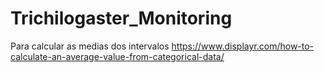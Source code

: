 # Trichilogaster_Monitoring

Para calcular as medias dos intervalos https://www.displayr.com/how-to-calculate-an-average-value-from-categorical-data/